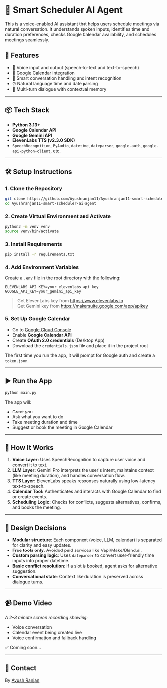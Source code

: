 # 🧠 Smart Scheduler AI Agent

This is a voice-enabled AI assistant that helps users schedule meetings via natural conversation. It understands spoken inputs, identifies time and duration preferences, checks Google Calendar availability, and schedules meetings seamlessly.

## 🚀 Features

- 🎤 Voice input and output (speech-to-text and text-to-speech)
- 📅 Google Calendar integration
- 🤖 Smart conversation handling and intent recognition
- ⏰ Natural language time and date parsing
- 🔁 Multi-turn dialogue with contextual memory

---

## 📦 Tech Stack

- **Python 3.13+**
- **Google Calendar API**
- **Google Gemini API**
- **ElevenLabs TTS (v2.3.0 SDK)**
- `SpeechRecognition`, `PyAudio`, `datetime`, `dateparser`, `google-auth`, `google-api-python-client`, etc.

---

## 🛠️ Setup Instructions

### 1. Clone the Repository

```bash
git clone https://github.com/Ayushranjan11/Ayushranjan11-smart-scheduler-ai-agent.git
cd Ayushranjan11-smart-scheduler-ai-agent
```

### 2. Create Virtual Environment and Activate

```bash
python3 -m venv venv
source venv/bin/activate
```

### 3. Install Requirements

```bash
pip install -r requirements.txt
```

### 4. Add Environment Variables

Create a `.env` file in the root directory with the following:

```
ELEVENLABS_API_KEY=your_elevenlabs_api_key
GOOGLE_API_KEY=your_gemini_api_key
```

> Get ElevenLabs key from https://www.elevenlabs.io  
> Get Gemini key from https://makersuite.google.com/app/apikey

### 5. Set Up Google Calendar

- Go to [Google Cloud Console](https://console.cloud.google.com/)
- Enable **Google Calendar API**
- Create **OAuth 2.0 credentials** (Desktop App)
- Download the `credentials.json` file and place it in the project root

The first time you run the app, it will prompt for Google auth and create a `token.json`.

---

## ▶️ Run the App

```bash
python main.py
```

The app will:
- Greet you
- Ask what you want to do
- Take meeting duration and time
- Suggest or book the meeting in Google Calendar

---

## 🧠 How It Works

1. **Voice Layer:** Uses SpeechRecognition to capture user voice and convert it to text.
2. **LLM Layer:** Gemini Pro interprets the user's intent, maintains context (like meeting duration), and handles conversation flow.
3. **TTS Layer:** ElevenLabs speaks responses naturally using low-latency text-to-speech.
4. **Calendar Tool:** Authenticates and interacts with Google Calendar to find or create events.
5. **Scheduling Logic:** Checks for conflicts, suggests alternatives, confirms, and books the meeting.

---

## 🧩 Design Decisions

- **Modular structure**: Each component (voice, LLM, calendar) is separated for clarity and easy updates.
- **Free tools only**: Avoided paid services like Vapi/Make/Bland.ai.
- **Custom parsing logic**: Uses `dateparser` to convert user-friendly time inputs into proper datetime.
- **Basic conflict resolution**: If a slot is booked, agent asks for alternative suggestion.
- **Conversational state**: Context like duration is preserved across dialogue turns.

---

## 📹 Demo Video

*A 2–3 minute screen recording showing:*
- Voice conversation
- Calendar event being created live
- Voice confirmation and fallback handling

✅ Coming soon...

---

## 📧 Contact

By [Ayush Ranjan](https://github.com/Ayushranjan11)
